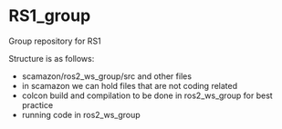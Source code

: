 # RS1_group
Group repository for RS1

Structure is as follows:
- scamazon/ros2_ws_group/src and other files
- in scamazon we can hold files that are not coding related
- colcon build and compilation to be done in ros2_ws_group for best practice
- running code in ros2_ws_group
